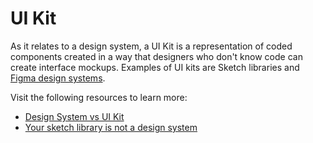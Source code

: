# UI Kit

As it relates to a design system, a UI Kit is a representation of coded components created in a way that designers who don't know code can create interface mockups. Examples of UI kits are Sketch libraries and [Figma design systems](https://www.figma.com/blog/how-to-build-your-design-system-in-figma/).

Visit the following resources to learn more:

- [Design System vs UI Kit](https://uigstudio.com/insights/design-system-vs-ui-kit)
- [Your sketch library is not a design system](http://bradfrost.com/blog/post/your-sketch-library-is-not-a-design-system/)
